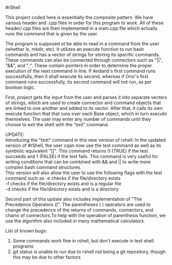 #rShell

This project coded here is essentially the composite pattern. We have various header and .cpp files in order for this program to work. All of these header/.cpp files are then implemented in a main.cpp file which actually runs the command that is given by the user.

The program is supposed ot be able to read in a command from the user (whether ls, mkdir, etc). It utilizes an execute function to run bash commands and has a vector of strings for storing its specific commands. These commands can also be connected through connectors such as "||", "&&", and ";". These contain pointers in order to determine the proper execution of the next command in line. If Andand's first command runs successfully, then it shall execute its second, whereas if Oror's first command runs successfully, its second command will not run, as per boolean logic.

First, project gets the input from the user and parses it into separate vectors of strings, which are used to create connector and command objects that are linked to one another and added to its vector. After that, it calls its own execute function that that runs over each Base object, which in turn execute themselves. The user may enter any number of commands until they choose to exit the shell with the "exit" command.

UPDATE: 
<br> 
Introducing the "test" command in this new version of rshell: 
In the updated version of #rShell, the user cqan now use the test command as well as its symbolic equivalent "[]". This command returns 0 (TRUE) if the test succeeds and 1 (FALSE) if the test fails. This command is very useful for writing conditions that can be combined with && and || to write more complex bash command structures.
<br> 
This version will also allow the user to use the following flags with the test command such as 
-e	checks if the file/directory exists<br>
-f	checks if the file/directory exists and is a regular file<br>
-d	checks if the file/directory exists and is a directory<br> 

Second part of this update also includes implementation of "The Precedence Operators ()". The parentheses ( ) operators are used to change the precedence of the returns of commands, connectors, and chains of connectors.To help with the operation of parenthesis function, we use the algorithm also included in many mathematical calculators.   

List of known bugs:
1. Some commands work fine in rshell, but don't execute in test shell programs
2. git status is unable to run due to rshell not being a git repository, though this may be due to other factors

